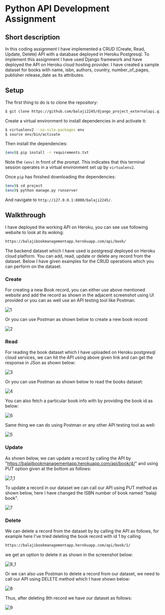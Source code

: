 # Python API Development Assignment

## Short description

In this coding assignment I have implemented a CRUD (Create, Read, Update, Delete) API with a database deployed in Heroku Postgresql.
To implement this assignment I have used Django framework and have deployed the API on Heroku cloud hosting provider. I have created a sample dataset for books with name, isbn,  authors, country, number_of_pages, publisher release_date as its attributes.

## Setup

The first thing to do is to clone the repository:

```sh
$ git clone https://github.com/balaji2245/django_project_externalapi.git
```

Create a virtual environment to install dependencies in and activate it:

```sh
$ virtualenv2 --no-site-packages env
$ source env/bin/activate
```

Then install the dependencies:

```sh
(env)$ pip install -r requirements.txt
```
Note the `(env)` in front of the prompt. This indicates that this terminal
session operates in a virtual environment set up by `virtualenv2`.

Once `pip` has finished downloading the dependencies:
```sh
(env)$ cd project
(env)$ python manage.py runserver
```
And navigate to `http://127.0.0.1:8000/balaji2245/`.


## Walkthrough

I have deployed the working API on Heroku, you can see use following website to look at its woking:

```sh
https://balajibookmanagementapp.herokuapp.com/api/book/
```
The backend dataset which I have used is postgresql deployed on Heroku cloud platform. You can add, read, update or delete any record from the dataset. Below I have given examples for the CRUD operations which you can perform on the dataset.


### Create
For creating a new Book record, you can either use above mentioned website and add the record as shown in the adjacent screenshot using UI provided or you can as well use an API testing tool like Postman.

![1](https://user-images.githubusercontent.com/40818500/141831935-6280ec51-4bf0-44a5-85b8-a2dd1d71a776.png)

Or you can use Postman as shown below to create a new book record:

![2](https://user-images.githubusercontent.com/40818500/141832711-92423c3e-96b5-46db-a70c-cade76eb10bf.png)


### Read
For reading the book dataset which I have uploaded on Heroku postgresql cloud services, we can hit the API using above given link and can get the response in JSon as shown below:

![3](https://user-images.githubusercontent.com/40818500/141833122-ac98973c-5993-40af-a757-a84f4b18fa2d.png)

Or you can use Postman as shown below to read the books dataset:

![4](https://user-images.githubusercontent.com/40818500/141834742-7700e1ba-d0f0-4734-be82-95decea76d68.png)

You can also fetch a particular book info with by providing the book id as below:

![6](https://user-images.githubusercontent.com/40818500/141839409-35de71c6-cb3f-4fb5-a4df-9b5c9b4830d3.png)

Same thing we can do using Postman or any other API testing tool as well:

![5](https://user-images.githubusercontent.com/40818500/141833854-75abf427-1d09-446e-8aad-654d1156483b.png)


### Update

As shown below, we can update a record by calling the API by "https://balajibookmanagementapp.herokuapp.com/api/book/4/" and using PUT option given at the bottom as follows:

![7_1](https://user-images.githubusercontent.com/40818500/141838896-6b2da5b9-c48b-4685-a7cf-8ba8b5ddb62d.png)

To update a record in our dataset we can call our API using PUT method as shown below, here I have changed the ISBN number of book named "balaji book".

![7](https://user-images.githubusercontent.com/40818500/141835248-992b75f3-2f47-444a-bd16-7bf98744201e.png)


### Delete

We can delete a record from the dataset by by calling the API as follows, for example here I've tried deleting the book record with id 1 by calling 
```sh
https://balajibookmanagementapp.herokuapp.com/api/book/1/
```
we get an option to delete it as shown in the screenshot below:

![8_1](https://user-images.githubusercontent.com/40818500/141837803-f5f0f7b7-c51f-439d-9ee5-e36c4ccb4067.png)

Or we can also use Postman to delete a record from our dataset, we need to call our API using DELETE method which I have shown below:

![8](https://user-images.githubusercontent.com/40818500/141837480-74085288-1bf2-4bb2-bd6b-c754d11f982c.png)

Thus, after deleting 8th record we have our dataset as follows:

![9](https://user-images.githubusercontent.com/40818500/141838372-e9b6ddce-4b03-4568-ad2e-3d2f6c22e4af.png)
